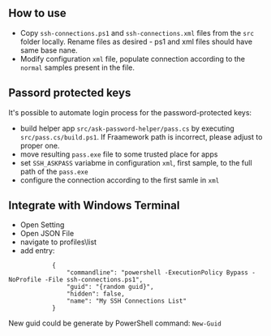 How to use
------------
- Copy `ssh-connections.ps1` and `ssh-connections.xml` files from the `src` folder locally. Rename files as desired - ps1 and xml files should have same base nane.
- Modify configuration `xml` file, populate connection according to the `normal` samples present in the file. 

Passord protected keys
----------------------
It's possible to automate login process for the password-protected keys: 
- build helper app `src/ask-password-helper/pass.cs` by executing `src/pass.cs/build.ps1`. If Fraamework path is incorrect, please adjust to proper one.
- move resulting `pass.exe` file to some trusted place for apps
- set `SSH_ASKPASS` variabme in configuration `xml`, first sample, to the full path of the `pass.exe`
- configure the connection according to the first samle in `xml`



Integrate with Windows Terminal
-------------------------------
- Open Setting
- Open JSON File 
- navigate to profiles\list
- add entry: 
```
            {
                "commandline": "powershell -ExecutionPolicy Bypass -NoProfile -File ssh-connections.ps1",
                "guid": "{random guid}",
                "hidden": false,
                "name": "My SSH Connections List"
            }
```

New guid could be generate by PowerShell command: `New-Guid`